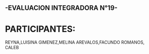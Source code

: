 ## -EVALUACION INTEGRADORA N°19-

# PARTICIPANTES:
REYNA,LUISINA
GIMENEZ,MELINA
AREVALOS,FACUNDO
ROMANOS, CALEB